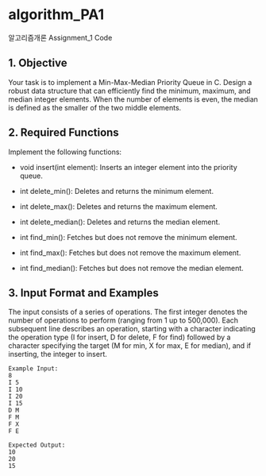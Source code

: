 # algorithm_PA1
알고리즘개론 Assignment_1 Code

## 1. Objective
Your task is to implement a Min-Max-Median Priority Queue in C. 
Design a robust data structure that can efficiently find the minimum, maximum, and median integer elements.
When the number of elements is even, the median is defined as the smaller of the two middle elements.

## 2. Required Functions

Implement the following functions:

* void insert(int element): Inserts an integer element into the priority queue.

* int delete_min(): Deletes and returns the minimum element.

* int delete_max(): Deletes and returns the maximum element.

* int delete_median(): Deletes and returns the median element.

* int find_min(): Fetches but does not remove the minimum element.

* int find_max(): Fetches but does not remove the maximum element.

* int find_median(): Fetches but does not remove the median element.

## 3. Input Format and Examples

The input consists of a series of operations. 
The first integer denotes the number of operations to perform (ranging from 1 up to 500,000). 
Each subsequent line describes an operation, starting with a character indicating the operation type (I for insert, D for delete, F for find) followed by a character specifying the target (M for min, X for max, E for median), and if inserting, the integer to insert.

```
Example Input:
8
I 5
I 10
I 20
I 15
D M
F M
F X
F E

Expected Output:
10
20
15
```
